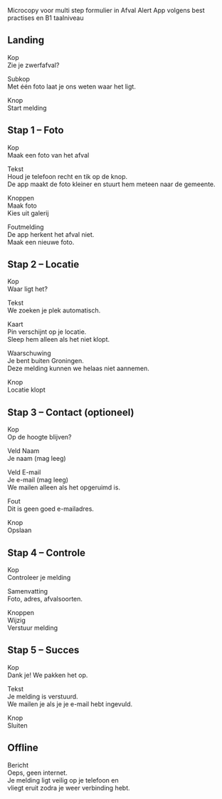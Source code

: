 Microcopy voor multi step formulier in Afval Alert App volgens best practises en B1 taalniveau 

## Landing
Kop  
Zie je zwerfafval?

Subkop  
Met één foto laat je ons weten waar het ligt.

Knop  
Start melding

## Stap 1 – Foto
Kop  
Maak een foto van het afval

Tekst  
Houd je telefoon recht en tik op de knop.  
De app maakt de foto kleiner en stuurt hem
meteen naar de gemeente.

Knoppen  
Maak foto  
Kies uit galerij

Foutmelding  
De app herkent het afval niet.  
Maak een nieuwe foto.

## Stap 2 – Locatie
Kop  
Waar ligt het?

Tekst  
We zoeken je plek automatisch.

Kaart  
Pin verschijnt op je locatie.  
Sleep hem alleen als het niet klopt.

Waarschuwing  
Je bent buiten Groningen.  
Deze melding kunnen we helaas niet aannemen.

Knop  
Locatie klopt

## Stap 3 – Contact (optioneel)
Kop  
Op de hoogte blijven?

Veld Naam  
Je naam (mag leeg)

Veld E-mail  
Je e-mail (mag leeg)  
We mailen alleen als het opgeruimd is.

Fout  
Dit is geen goed e-mailadres.

Knop  
Opslaan

## Stap 4 – Controle
Kop  
Controleer je melding

Samenvatting  
Foto, adres, afvalsoorten.

Knoppen  
Wijzig  
Verstuur melding

## Stap 5 – Succes
Kop  
Dank je! We pakken het op.

Tekst  
Je melding is verstuurd.  
We mailen je als je je e-mail hebt ingevuld.

Knop  
Sluiten

## Offline
Bericht  
Oeps, geen internet.  
Je melding ligt veilig op je telefoon en  
vliegt eruit zodra je weer verbinding hebt.
